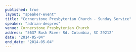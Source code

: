 ```yaml
---
published: true
layout: "speaker-event"
title: "Cornerstone Presbyterian Church - Sunday Service"
speaker: "adrian-despres"
venue: Cornerstone Presbyterian Church
address: "5637 Bush River Rd. Columbia, SC 29212"
date: "2014-05-04"
end_date: "2014-05-04"
---
```




